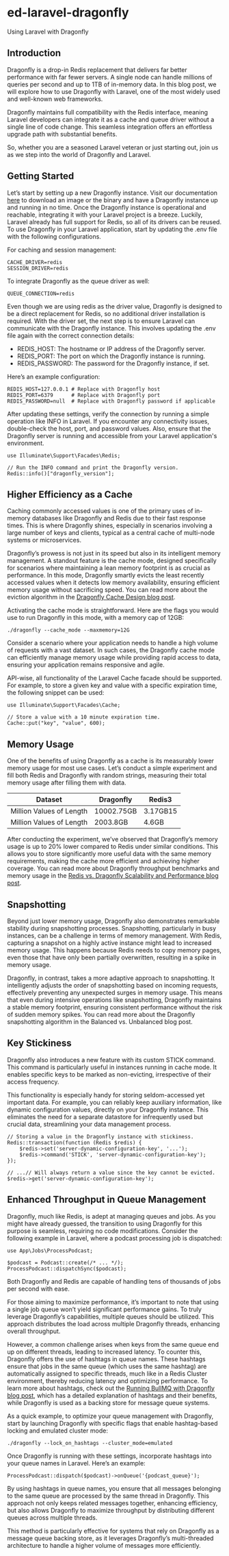 # ed-laravel-dragonfly
Using Laravel with Dragonfly

## Introduction

Dragonfly is a drop-in Redis replacement that delivers far better performance with far fewer servers. A single node can handle millions of queries per second and up to 1TB of in-memory data. In this blog post, we will explore how to use Dragonfly with Laravel, one of the most widely used and well-known web frameworks.

Dragonfly maintains full compatibility with the Redis interface, meaning Laravel developers can integrate it as a cache and queue driver without a single line of code change. This seamless integration offers an effortless upgrade path with substantial benefits.

So, whether you are a seasoned Laravel veteran or just starting out, join us as we step into the world of Dragonfly and Laravel.


## Getting Started

Let’s start by setting up a new Dragonfly instance. Visit our documentation [here](https://www.dragonflydb.io/docs/getting-started) to download an image or the binary and have a Dragonfly instance up and running in no time. Once the Dragonfly instance is operational and reachable, integrating it with your Laravel project is a breeze. Luckily, Laravel already has full support for Redis, so all of its drivers can be reused. To use Dragonfly in your Laravel application, start by updating the .env file with the following configurations.

For caching and session management:

```
CACHE_DRIVER=redis
SESSION_DRIVER=redis
```

To integrate Dragonfly as the queue driver as well:

```
QUEUE_CONNECTION=redis
```

Even though we are using redis as the driver value, Dragonfly is designed to be a direct replacement for Redis, so no additional driver installation is required. With the driver set, the next step is to ensure Laravel can communicate with the Dragonfly instance. This involves updating the .env file again with the correct connection details:

- REDIS_HOST: The hostname or IP address of the Dragonfly server.
- REDIS_PORT: The port on which the Dragonfly instance is running.
- REDIS_PASSWORD: The password for the Dragonfly instance, if set.

Here’s an example configuration:

```
REDIS_HOST=127.0.0.1 # Replace with Dragonfly host
REDIS_PORT=6379      # Replace with Dragonfly port
REDIS_PASSWORD=null  # Replace with Dragonfly password if applicable
```

After updating these settings, verify the connection by running a simple operation like INFO in Laravel. If you encounter any connectivity issues, double-check the host, port, and password values. Also, ensure that the Dragonfly server is running and accessible from your Laravel application's environment.

```
use Illuminate\Support\Facades\Redis;

// Run the INFO command and print the Dragonfly version.
Redis::info()["dragonfly_version"];
```

## Higher Efficiency as a Cache

Caching commonly accessed values is one of the primary uses of in-memory databases like Dragonfly and Redis due to their fast response times. This is where Dragonfly shines, especially in scenarios involving a large number of keys and clients, typical as a central cache of multi-node systems or microservices.

Dragonfly’s prowess is not just in its speed but also in its intelligent memory management. A standout feature is the cache mode, designed specifically for scenarios where maintaining a lean memory footprint is as crucial as performance. In this mode, Dragonfly smartly evicts the least recently accessed values when it detects low memory availability, ensuring efficient memory usage without sacrificing speed. You can read more about the eviction algorithm in the [Dragonfly Cache Design blog post](https://www.dragonflydb.io/blog/dragonfly-cache-design).

Activating the cache mode is straightforward. Here are the flags you would use to run Dragonfly in this mode, with a memory cap of 12GB:

```
./dragonfly --cache_mode --maxmemory=12G
```

Consider a scenario where your application needs to handle a high volume of requests with a vast dataset. In such cases, the Dragonfly cache mode can efficiently manage memory usage while providing rapid access to data, ensuring your application remains responsive and agile.

API-wise, all functionality of the Laravel Cache facade should be supported. For example, to store a given key and value with a specific expiration time, the following snippet can be used:

```
use Illuminate\Support\Facades\Cache;

// Store a value with a 10 minute expiration time.
Cache::put("key", "value", 600);
```

## Memory Usage

One of the benefits of using Dragonfly as a cache is its measurably lower memory usage for most use cases. Let’s conduct a simple experiment and fill both Redis and Dragonfly with random strings, measuring their total memory usage after filling them with data.

 | Dataset | Dragonfly | Redis3 | 
 |---------|-----------|--------|
 | Million Values of Length | 10002.75GB | 3.17GB15 | 
 | Million Values of Length | 2003.8GB | 4.6GB |

After conducting the experiment, we’ve observed that Dragonfly’s memory usage is up to 20% lower compared to Redis under similar conditions. This allows you to store significantly more useful data with the same memory requirements, making the cache more efficient and achieving higher coverage. You can read more about Dragonfly throughput benchmarks and memory usage in the [Redis vs. Dragonfly Scalability and Performance blog post](https://www.dragonflydb.io/blog/scaling-performance-redis-vs-dragonfly).

## Snapshotting

Beyond just lower memory usage, Dragonfly also demonstrates remarkable stability during snapshotting processes. Snapshotting, particularly in busy instances, can be a challenge in terms of memory management. With Redis, capturing a snapshot on a highly active instance might lead to increased memory usage. This happens because Redis needs to copy memory pages, even those that have only been partially overwritten, resulting in a spike in memory usage.

Dragonfly, in contrast, takes a more adaptive approach to snapshotting. It intelligently adjusts the order of snapshotting based on incoming requests, effectively preventing any unexpected surges in memory usage. This means that even during intensive operations like snapshotting, Dragonfly maintains a stable memory footprint, ensuring consistent performance without the risk of sudden memory spikes. You can read more about the Dragonfly snapshotting algorithm in the Balanced vs. Unbalanced blog post.

## Key Stickiness

Dragonfly also introduces a new feature with its custom STICK command. This command is particularly useful in instances running in cache mode. It enables specific keys to be marked as non-evicting, irrespective of their access frequency.

This functionality is especially handy for storing seldom-accessed yet important data. For example, you can reliably keep auxiliary information, like dynamic configuration values, directly on your Dragonfly instance. This eliminates the need for a separate datastore for infrequently used but crucial data, streamlining your data management process.

```
// Storing a value in the Dragonfly instance with stickiness.
Redis::transaction(function (Redis $redis) {
    $redis->set('server-dynamic-configuration-key', '...');
    $redis->command('STICK', 'server-dynamic-configuration-key');
});

// ...// Will always return a value since the key cannot be evicted.
$redis->get('server-dynamic-configuration-key');
```

## Enhanced Throughput in Queue Management

Dragonfly, much like Redis, is adept at managing queues and jobs. As you might have already guessed, the transition to using Dragonfly for this purpose is seamless, requiring no code modifications. Consider the following example in Laravel, where a podcast processing job is dispatched:

```
use App\Jobs\ProcessPodcast;

$podcast = Podcast::create(/* ... */);
ProcessPodcast::dispatchSync($podcast);
```

Both Dragonfly and Redis are capable of handling tens of thousands of jobs per second with ease.

For those aiming to maximize performance, it’s important to note that using a single job queue won’t yield significant performance gains. To truly leverage Dragonfly’s capabilities, multiple queues should be utilized. This approach distributes the load across multiple Dragonfly threads, enhancing overall throughput.

However, a common challenge arises when keys from the same queue end up on different threads, leading to increased latency. To counter this, Dragonfly offers the use of hashtags in queue names. These hashtags ensure that jobs in the same queue (which uses the same hashtag) are automatically assigned to specific threads, much like in a Redis Cluster environment, thereby reducing latency and optimizing performance. To learn more about hashtags, check out the [Running BullMQ with Dragonfly blog post](https://www.dragonflydb.io/blog/running-bullmq-with-dragonfly-part-1-announcement), which has a detailed explanation of hashtags and their benefits, while Dragonfly is used as a backing store for message queue systems.

As a quick example, to optimize your queue management with Dragonfly, start by launching Dragonfly with specific flags that enable hashtag-based locking and emulated cluster mode:

```
./dragonfly --lock_on_hashtags --cluster_mode=emulated
```

Once Dragonfly is running with these settings, incorporate hashtags into your queue names in Laravel. Here’s an example:

```
ProcessPodcast::dispatch($podcast)->onQueue('{podcast_queue}');
```

By using hashtags in queue names, you ensure that all messages belonging to the same queue are processed by the same thread in Dragonfly. This approach not only keeps related messages together, enhancing efficiency, but also allows Dragonfly to maximize throughput by distributing different queues across multiple threads.

This method is particularly effective for systems that rely on Dragonfly as a message queue backing store, as it leverages Dragonfly’s multi-threaded architecture to handle a higher volume of messages more efficiently.
